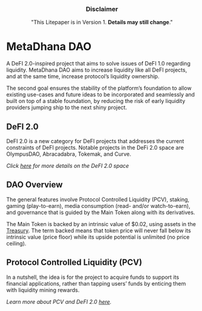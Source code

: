 <center>

### Disclaimer

"This Litepaper is in Version 1. **Details may still change**."

</center>

# MetaDhana DAO

A DeFI 2.0-inspired project that aims to solve issues of DeFI 1.0 regarding liquidity. MetaDhana DAO aims to increase liquidity like all DeFI projects, and at the same time, increase protocol’s liquidity ownership.

The second goal ensures the stability of the platform’s foundation to allow existing use-cases and future ideas to be incorporated and seamlessly and built on top of a stable foundation, by reducing the risk of early liquidity providers jumping ship to the next shiny project.

## DeFI 2.0

DeFI 2.0 is a new category for DeFI projects that addresses the current constraints of DeFI projects. Notable projects in the DeFi 2.0 space are OlympusDAO, Abracadabra, Tokemak, and Curve.

<i> Click <a href="https://verso.finance/defi-2-0-the-next-wave-in-crypto/" target="_blank">here</a> for more details on the DeFI 2.0 space </i>

## DAO Overview

The general features involve Protocol Controlled Liquidity (PCV), staking, gaming (play-to-earn), media consumption (read- and/or watch-to-earn), and governance that is guided by the Main Token along with its derivatives.

The Main Token is backed by an intrinsic value of $0.02, using assets in the [Treasury](treasury.md). The term backed means that token price will never fall below its intrinsic value (price floor) while its upside potential is unlimited (no price ceiling).

## Protocol Controlled Liquidity (PCV)

In a nutshell, the idea is for the project to acquire funds to support its financial applications, rather than tapping users’ funds by enticing them with liquidity mining rewards.

<i>Learn more about PCV and DeFI 2.0 <a href="https://thedefiant.io/olympusdao-uniswap-defi-2-0-liquidity-mining/" target="_blank">here</a>. </i>
